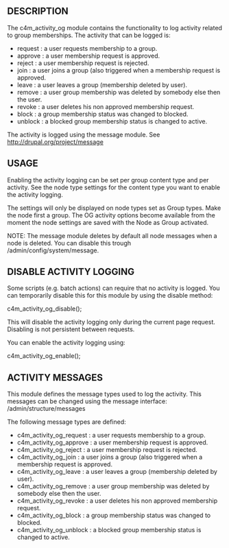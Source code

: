 DESCRIPTION
--------------------------
The c4m_activity_og module contains the functionality to log activity related to
group memberships.
The activity that can be logged is:
- request : a user requests membership to a group.
- approve : a user membership request is approved.
- reject  : a user membership request is rejected.
- join    : a user joins a group (also triggered when a membership request is
            approved.
- leave   : a user leaves a group (membership deleted by user).
- remove  : a user group membership was deleted by somebody else then the user.
- revoke  : a user deletes his non approved membership request.
- block   : a group membership status was changed to blocked.
- unblock : a blocked group membership status is changed to active.

The activity is logged using the message module.
See http://drupal.org/project/message


USAGE
--------------------------
Enabling the activity logging can be set per group content type and per activity.
See the node type settings for the content type you want to enable the activity
logging.

The settings will only be displayed on node types set as Group types. Make the
node first a group. The OG activity options become available from the moment the
node settings are saved with the Node as Group activated.

NOTE: The message module deletes by default all node messages when a node is
deleted. You can disable this trough /admin/config/system/message.


DISABLE ACTIVITY LOGGING
--------------------------
Some scripts (e.g. batch actions) can require that no activity is logged. You
can temporarily disable this for this module by using the disable method:

c4m_activity_og_disable();

This will disable the activity logging only during the current page request.
Disabling is not persistent between requests.

You can enable the activity logging using:

c4m_activity_og_enable();


ACTIVITY MESSAGES
--------------------------
This module defines the message types used to log the activity.
This messages can be changed using the message interface:
/admin/structure/messages

The following message types are defined:
- c4m_activity_og_request : a user requests membership to a group.
- c4m_activity_og_approve : a user membership request is approved.
- c4m_activity_og_reject  : a user membership request is rejected.
- c4m_activity_og_join    : a user joins a group (also triggered when a
                            membership request is approved.
- c4m_activity_og_leave   : a user leaves a group (membership deleted by user).
- c4m_activity_og_remove  : a user group membership was deleted by somebody else
                            then the user.
- c4m_activity_og_revoke  : a user deletes his non approved membership request.
- c4m_activity_og_block   : a group membership status was changed to blocked.
- c4m_activity_og_unblock : a blocked group membership status is changed to
                            active.
